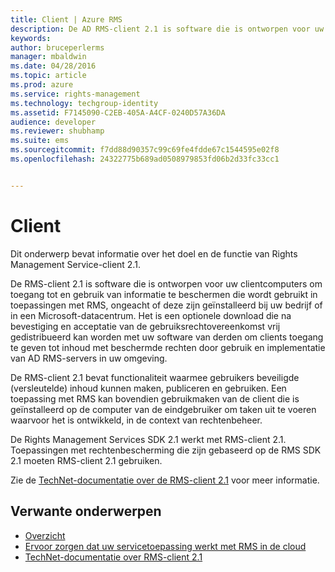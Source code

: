 ```yaml
---
title: Client | Azure RMS
description: De AD RMS-client 2.1 is software die is ontworpen voor uw clientcomputers om toegang tot en gebruik van informatie te beschermen
keywords: 
author: bruceperlerms
manager: mbaldwin
ms.date: 04/28/2016
ms.topic: article
ms.prod: azure
ms.service: rights-management
ms.technology: techgroup-identity
ms.assetid: F7145090-C2EB-405A-A4CF-0240D57A36DA
audience: developer
ms.reviewer: shubhamp
ms.suite: ems
ms.sourcegitcommit: f7dd88d90357c99c69fe4fdde67c1544595e02f8
ms.openlocfilehash: 24322775b689ad0508979853fd06b2d33fc33cc1


---
```


# Client

Dit onderwerp bevat informatie over het doel en de functie van Rights Management Service-client 2.1.

De RMS-client 2.1 is software die is ontworpen voor uw clientcomputers om toegang tot en gebruik van informatie te beschermen die wordt gebruikt in toepassingen met RMS, ongeacht of deze zijn geïnstalleerd bij uw bedrijf of in een Microsoft-datacentrum. Het is een optionele download die na bevestiging en acceptatie van de gebruiksrechtovereenkomst vrij gedistribueerd kan worden met uw software van derden om clients toegang te geven tot inhoud met beschermde rechten door gebruik en implementatie van AD RMS-servers in uw omgeving.

De RMS-client 2.1 bevat functionaliteit waarmee gebruikers beveiligde (versleutelde) inhoud kunnen maken, publiceren en gebruiken. Een toepassing met RMS kan bovendien gebruikmaken van de client die is geïnstalleerd op de computer van de eindgebruiker om taken uit te voeren waarvoor het is ontwikkeld, in de context van rechtenbeheer.

De Rights Management Services SDK 2.1 werkt met RMS-client 2.1. Toepassingen met rechtenbescherming die zijn gebaseerd op de RMS SDK 2.1 moeten RMS-client 2.1 gebruiken.

Zie de [TechNet-documentatie over de RMS-client 2.1](https://TechNet.Microsoft.Com/library/jj159267(WS.10).aspx) voor meer informatie.

## Verwante onderwerpen

* [Overzicht](ad-rms-overview.md)
* [Ervoor zorgen dat uw servicetoepassing werkt met RMS in de cloud](how-to-use-file-api-with-aadrm-cloud.md)
* [TechNet-documentatie over RMS-client 2.1](https://TechNet.Microsoft.Com/en-us/library/jj159267(WS.10).aspx)
 

 



<!--HONumber=Jun16_HO4-->



